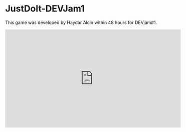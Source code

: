 # JustDoIt-DEVJam1
This game was developed by Haydar Alcin within 48 hours for DEVjam#1.

<iframe width="560" height="315" src="https://www.youtube.com/embed/Y_CM4NPZYoc?si=-WZXnPy34S47HbNV" title="YouTube video player" frameborder="0" allow="accelerometer; autoplay; clipboard-write; encrypted-media; gyroscope; picture-in-picture; web-share" allowfullscreen></iframe>
